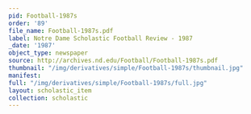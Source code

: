 ```yaml
---
pid: Football-1987s
order: '89'
file_name: Football-1987s.pdf
label: Notre Dame Scholastic Football Review - 1987
_date: '1987'
object_type: newspaper
source: http://archives.nd.edu/Football/Football-1987s.pdf
thumbnail: "/img/derivatives/simple/Football-1987s/thumbnail.jpg"
manifest:
full: "/img/derivatives/simple/Football-1987s/full.jpg"
layout: scholastic_item
collection: scholastic
---
```

